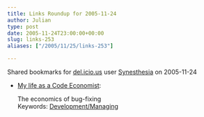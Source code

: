 ```yaml
---
title: Links Roundup for 2005-11-24
author: Julian
type: post
date: 2005-11-24T23:00:00+00:00
slug: links-253 
aliases: ["/2005/11/25/links-253"]

---
```

Shared bookmarks for [del.icio.us][1] user  [Synesthesia][2] on 2005-11-24

  * [My life as a Code Economist][3]:
  
    The economics of bug-fixing   
    Keywords: [Development/Managing][4]

 [1]: https://del.icio.us/
 [2]: https://del.icio.us/synesthesia
 [3]: https://software.ericsink.com/articles/Four_Questions.html "https://software.ericsink.com/articles/Four_Questions.html"
 [4]: https://del.icio.us/synesthesia/Development/Managing